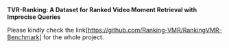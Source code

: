 **TVR-Ranking: A Dataset for Ranked Video Moment Retrieval with  Imprecise  Queries**

Please kindly check the link[https://github.com/Ranking-VMR/RankingVMR-Benchmark] for the whole project.
